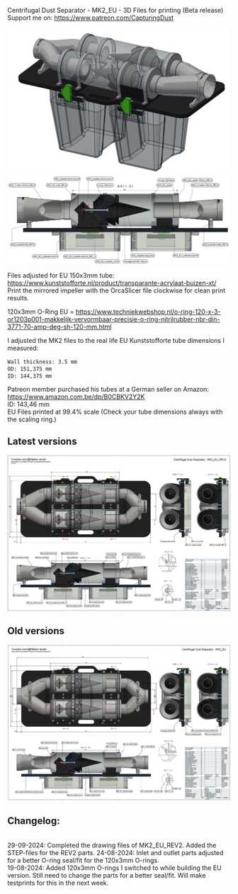 Centrifugal Dust Separator - MK2_EU - 3D Files for printing (Beta release)<br>
Support me on: https://www.patreon.com/CapturingDust

<img src="/MK2_EU/IMAGES/MK2_EU_REV2_3D.JPG" alt="" style="max-width: 100%;">
<img src="/MK2_EU/IMAGES/MK2_EU_REV2_SECTION-VIEW.JPG" alt="" style="max-width: 100%;">

Files adjusted for EU 150x3mm tube: https://www.kunststofforte.nl/product/transparante-acrylaat-buizen-xt/
Print the mirrored impeller with the OrcaSlicer file clockwise for clean print results.

120x3mm O-Ring EU = https://www.techniekwebshop.nl/o-ring-120-x-3-or1203p001-makkelijk-vervormbaar-precisie-o-ring-nitrilrubber-nbr-din-3771-70-amp-deg-sh-120-mm.html


I adjusted the MK2 files to the real life EU Kunststofforte tube dimensions I measured:

    Wall thickness: 3.5 mm
    OD: 151,375 mm
    ID: 144,375 mm

Patreon member purchased his tubes at a German seller on Amazon: https://www.amazon.com.be/dp/B0CBKV2Y2K
<br>    ID: 143,46 mm
<br>    EU Files printed at 99.4% scale (Check your tube dimensions always with the scaling ring.)

<h2>Latest versions</h2>
<a target="_blank" rel="noopener noreferrer" href="/MK2_EU/MK2_EU_Dust-Separator.pdf"><img src="/MK2_EU/IMAGES/MK2_EU_REV2.JPG" alt="" style="max-width: 100%;"></a>

<h2>Old versions</h2>
<a target="_blank" rel="noopener noreferrer" href="/MK2_EU/MK2_EU_Dust-Separator.pdf"><img src="/MK2_EU/IMAGES/MK2_EU.JPG" alt="" style="max-width: 100%;"></a>

<h2>Changelog:</h2><br>
29-09-2024: Completed the drawing files of MK2_EU_REV2. Added the STEP-files for the REV2 parts.
24-08-2024: Inlet and outlet parts adjusted for a better O-ring seal/fit for the 120x3mm O-rings.<br>
19-08-2024: Added 120x3mm O-rings I switched to while building the EU version. Still need to change the parts for a better seal/fit. Will make testprints for this in the next week.
